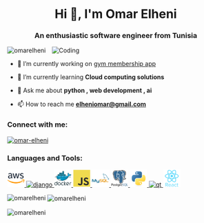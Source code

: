 <h1 align="center">Hi 👋, I'm Omar Elheni</h1> 
<h3 align="center">An enthusiastic software engineer from Tunisia</h3>

<img align="right" alt="Coding" width="400" src="https://www.synacktiv.com/sites/default/files/2020-02/Reverse-Engeneering.gif">

<p align="left"> <img src="https://komarev.com/ghpvc/?username=omarelheni&label=Profile%20views&color=0e75b6&style=flat" alt="omarelheni" /> </p>

- 🔭 I’m currently working on [gym membership app](https://github.com/Omarelheni/gym-membership)

- 🌱 I’m currently learning **Cloud computing solutions**

- 💬 Ask me about **python , web development , ai**

- 📫 How to reach me **elheniomar@gmail.com**


<h3 align="left">Connect with me:</h3>
<p align="left">
<a href="https://linkedin.com/in/omar-elheni" target="blank"><img align="center" src="https://raw.githubusercontent.com/rahuldkjain/github-profile-readme-generator/master/src/images/icons/Social/linked-in-alt.svg" alt="omar-elheni" height="30" width="40" /></a>
</p>

<h3 align="left">Languages and Tools:</h3>
<p align="left"> <a href="https://aws.amazon.com" target="_blank" rel="noreferrer"> <img src="https://raw.githubusercontent.com/devicons/devicon/master/icons/amazonwebservices/amazonwebservices-original-wordmark.svg" alt="aws" width="40" height="40"/> </a> <a href="https://www.djangoproject.com/" target="_blank" rel="noreferrer"> <img src="https://cdn.worldvectorlogo.com/logos/django.svg" alt="django" width="40" height="40"/> </a> <a href="https://www.docker.com/" target="_blank" rel="noreferrer"> <img src="https://raw.githubusercontent.com/devicons/devicon/master/icons/docker/docker-original-wordmark.svg" alt="docker" width="40" height="40"/> </a> <a href="https://developer.mozilla.org/en-US/docs/Web/JavaScript" target="_blank" rel="noreferrer"> <img src="https://raw.githubusercontent.com/devicons/devicon/master/icons/javascript/javascript-original.svg" alt="javascript" width="40" height="40"/> </a> <a href="https://www.mysql.com/" target="_blank" rel="noreferrer"> <img src="https://raw.githubusercontent.com/devicons/devicon/master/icons/mysql/mysql-original-wordmark.svg" alt="mysql" width="40" height="40"/> </a> <a href="https://www.postgresql.org" target="_blank" rel="noreferrer"> <img src="https://raw.githubusercontent.com/devicons/devicon/master/icons/postgresql/postgresql-original-wordmark.svg" alt="postgresql" width="40" height="40"/> </a> <a href="https://www.python.org" target="_blank" rel="noreferrer"> <img src="https://raw.githubusercontent.com/devicons/devicon/master/icons/python/python-original.svg" alt="python" width="40" height="40"/> </a> <a href="https://www.qt.io/" target="_blank" rel="noreferrer"> <img src="https://upload.wikimedia.org/wikipedia/commons/0/0b/Qt_logo_2016.svg" alt="qt" width="40" height="40"/> </a> <a href="https://reactjs.org/" target="_blank" rel="noreferrer"> <img src="https://raw.githubusercontent.com/devicons/devicon/master/icons/react/react-original-wordmark.svg" alt="react" width="40" height="40"/> </a> </p>

<p><img align="left" src="https://github-readme-stats.vercel.app/api/top-langs?username=omarelheni&show_icons=true&locale=en&layout=compact" alt="omarelheni" /></p>

<p>&nbsp;<img align="center" src="https://github-readme-stats.vercel.app/api?username=omarelheni&show_icons=true&locale=en" alt="omarelheni" /></p>

<p><img align="center" src="https://github-readme-streak-stats.herokuapp.com/?user=omarelheni&" alt="omarelheni" /></p>
